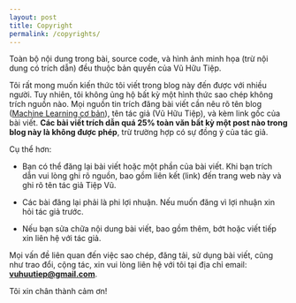 ```yaml
---
layout: post
title: Copyright
permalink: /copyrights/
---
```


Toàn bộ nội dung trong bài, source code, và hình ảnh minh họa (trừ nội dung có trích dẫn) đều thuộc bản quyền của Vũ Hữu Tiệp.

Tôi rất mong muốn kiến thức tôi viết trong blog này đến được với nhiều người. Tuy nhiên, tôi không ủng hộ bất kỳ một hình thức sao chép không trích nguồn nào. Mọi nguồn tin trích đăng bài viết cần nêu rõ tên blog ([Machine Learning cơ bản](https://tiepvupsu.github.io)), tên tác giả (Vũ Hữu Tiệp), và kèm link gốc của bài viết. **Các bài viết trích dẫn quá 25% toàn văn bất kỳ một post nào trong blog này là không được phép**, trừ trường hợp có sự đồng ý của tác giả. 

Cụ thể hơn:

* Bạn có thể đăng lại bài viết hoặc một phần của bài viết. Khi bạn trích dẫn vui lòng ghi rõ nguồn, bao gồm liên kết (link) đến trang web này và ghi rõ tên tác giả Tiệp Vũ.

* Các bài đăng lại phải là phi lợi nhuận. Nếu muốn đăng vì lợi nhuận xin hỏi tác giả trước.

* Nếu bạn sửa chữa nội dung bài viết, bao gồm thêm, bớt hoặc viết tiếp xin liên hệ với tác giả.

Mọi vấn đề liên quan đến việc sao chép, đăng tải, sử dụng bài viết, cũng như trao đổi, cộng tác, xin vui lòng liên hệ với tôi tại địa chỉ email: **vuhuutiep@gmail.com**.

Tôi xin chân thành cảm ơn!

